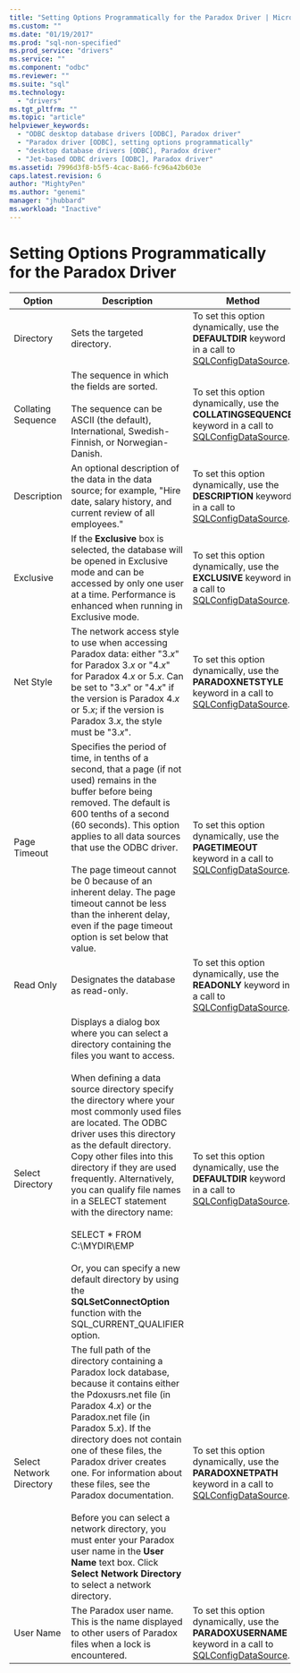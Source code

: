 ```yaml
---
title: "Setting Options Programmatically for the Paradox Driver | Microsoft Docs"
ms.custom: ""
ms.date: "01/19/2017"
ms.prod: "sql-non-specified"
ms.prod_service: "drivers"
ms.service: ""
ms.component: "odbc"
ms.reviewer: ""
ms.suite: "sql"
ms.technology: 
  - "drivers"
ms.tgt_pltfrm: ""
ms.topic: "article"
helpviewer_keywords: 
  - "ODBC desktop database drivers [ODBC], Paradox driver"
  - "Paradox driver [ODBC], setting options programmatically"
  - "desktop database drivers [ODBC], Paradox driver"
  - "Jet-based ODBC drivers [ODBC], Paradox driver"
ms.assetid: 7996d3f8-b5f5-4cac-8a66-fc96a42b603e
caps.latest.revision: 6
author: "MightyPen"
ms.author: "genemi"
manager: "jhubbard"
ms.workload: "Inactive"
---
```

# Setting Options Programmatically for the Paradox Driver
|Option|Description|Method|  
|------------|-----------------|------------|  
|Directory|Sets the targeted directory.|To set this option dynamically, use the **DEFAULTDIR** keyword in a call to [SQLConfigDataSource](../../odbc/microsoft/sqlconfigdatasource-paradox-driver.md).|  
|Collating Sequence|The sequence in which the fields are sorted.<br /><br /> The sequence can be ASCII (the default), International, Swedish-Finnish, or Norwegian-Danish.|To set this option dynamically, use the **COLLATINGSEQUENCE** keyword in a call to [SQLConfigDataSource](../../odbc/microsoft/sqlconfigdatasource-paradox-driver.md).|  
|Description|An optional description of the data in the data source; for example, "Hire date, salary history, and current review of all employees."|To set this option dynamically, use the **DESCRIPTION** keyword in a call to [SQLConfigDataSource](../../odbc/microsoft/sqlconfigdatasource-paradox-driver.md).|  
|Exclusive|If the **Exclusive** box is selected, the database will be opened in Exclusive mode and can be accessed by only one user at a time. Performance is enhanced when running in Exclusive mode.|To set this option dynamically, use the **EXCLUSIVE** keyword in a call to [SQLConfigDataSource](../../odbc/microsoft/sqlconfigdatasource-paradox-driver.md).|  
|Net Style|The network access style to use when accessing Paradox data: either "3.*x*" for Paradox 3.*x* or "4.*x*" for Paradox 4.*x* or 5.*x*. Can be set to "3.*x*" or "4.*x*" if the version is Paradox 4.*x* or 5.*x*; if the version is Paradox 3.*x*, the style must be "3.*x*".|To set this option dynamically, use the **PARADOXNETSTYLE** keyword in a call to [SQLConfigDataSource](../../odbc/microsoft/sqlconfigdatasource-paradox-driver.md).|  
|Page Timeout|Specifies the period of time, in tenths of a second, that a page (if not used) remains in the buffer before being removed. The default is 600 tenths of a second (60 seconds). This option applies to all data sources that use the ODBC driver.<br /><br /> The page timeout cannot be 0 because of an inherent delay. The page timeout cannot be less than the inherent delay, even if the page timeout option is set below that value.|To set this option dynamically, use the **PAGETIMEOUT** keyword in a call to [SQLConfigDataSource](../../odbc/microsoft/sqlconfigdatasource-paradox-driver.md).|  
|Read Only|Designates the database as read-only.|To set this option dynamically, use the **READONLY** keyword in a call to [SQLConfigDataSource](../../odbc/microsoft/sqlconfigdatasource-paradox-driver.md).|  
|Select Directory|Displays a dialog box where you can select a directory containing the files you want to access.<br /><br /> When defining a data source directory specify the directory where your most commonly used files are located. The ODBC driver uses this directory as the default directory. Copy other files into this directory if they are used frequently. Alternatively, you can qualify file names in a SELECT statement with the directory name:<br /><br /> SELECT \* FROM C:\MYDIR\EMP<br /><br /> Or, you can specify a new default directory by using the **SQLSetConnectOption** function with the SQL_CURRENT_QUALIFIER option.|To set this option dynamically, use the **DEFAULTDIR** keyword in a call to [SQLConfigDataSource](../../odbc/microsoft/sqlconfigdatasource-paradox-driver.md).|  
|Select Network Directory|The full path of the directory containing a Paradox lock database, because it contains either the Pdoxusrs.net file (in Paradox 4.*x*) or the Paradox.net file (in Paradox 5.*x*). If the directory does not contain one of these files, the Paradox driver creates one. For information about these files, see the Paradox documentation.<br /><br /> Before you can select a network directory, you must enter your Paradox user name in the **User Name** text box. Click **Select Network Directory** to select a network directory.|To set this option dynamically, use the **PARADOXNETPATH** keyword in a call to [SQLConfigDataSource](../../odbc/microsoft/sqlconfigdatasource-paradox-driver.md).|  
|User Name|The Paradox user name. This is the name displayed to other users of Paradox files when a lock is encountered.|To set this option dynamically, use the **PARADOXUSERNAME** keyword in a call to [SQLConfigDataSource](../../odbc/microsoft/sqlconfigdatasource-paradox-driver.md).|
